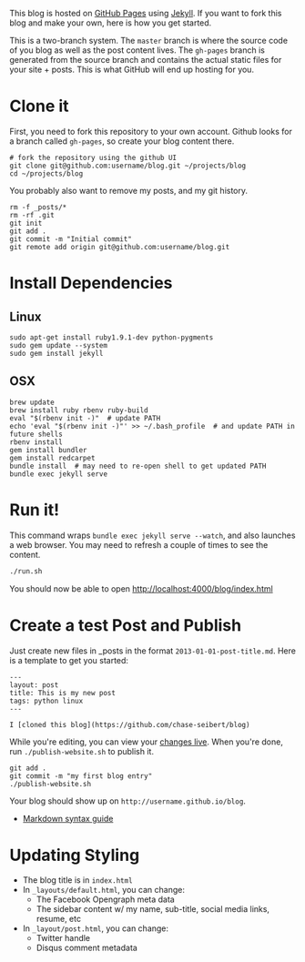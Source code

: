 This blog is hosted on [GitHub Pages](http://pages.github.com/) using [Jekyll](http://jekyllrb.com/). If you want to fork this blog and make your own, here is how you get started.

This is a two-branch system. The `master` branch is where the source code of you blog as well as the post content lives. The `gh-pages` branch is generated from the source branch and contains the actual static files for your site + posts. This is what GitHub will end up hosting for you.

# Clone it

First, you need to fork this repository to your own account. Github looks for a branch called `gh-pages`, so create your blog content there.

```
# fork the repository using the github UI
git clone git@github.com:username/blog.git ~/projects/blog
cd ~/projects/blog
```

You probably also want to remove my posts, and my git history.

```
rm -f _posts/*
rm -rf .git
git init
git add .
git commit -m "Initial commit"
git remote add origin git@github.com:username/blog.git
```

# Install Dependencies

## Linux

```
sudo apt-get install ruby1.9.1-dev python-pygments
sudo gem update --system
sudo gem install jekyll
```

## OSX

```
brew update
brew install ruby rbenv ruby-build
eval "$(rbenv init -)"  # update PATH
echo 'eval "$(rbenv init -)"' >> ~/.bash_profile  # and update PATH in future shells
rbenv install
gem install bundler
gem install redcarpet
bundle install  # may need to re-open shell to get updated PATH
bundle exec jekyll serve
```

# Run it!

This command wraps `bundle exec jekyll serve --watch`, and also launches a web browser. You may need to refresh a couple of times to see the content.

```bash
./run.sh
```

You should now be able to open [http://localhost:4000/blog/index.html](http://localhost:4000/blog/index.html)

# Create a test Post and Publish

Just create new files in _posts in the format `2013-01-01-post-title.md`. Here is a template to get you started:

```
---
layout: post
title: This is my new post
tags: python linux
---

I [cloned this blog](https://github.com/chase-seibert/blog)
```

While you're editing, you can view your [changes live](http://localhost:4000/blog/index.html). When you're done, run `./publish-website.sh` to publish it.

```
git add .
git commit -m "my first blog entry"
./publish-website.sh
```

Your blog should show up on `http://username.github.io/blog`.

* [Markdown syntax guide](http://en.wikipedia.org/wiki/Markdown#Syntax_examples)


# Updating Styling

- The blog title is in `index.html`
- In `_layouts/default.html`, you can change:
    - The Facebook Opengraph meta data
    - The sidebar content w/ my name, sub-title, social media links, resume, etc
- In `_layout/post.html`, you can change:
    - Twitter handle
    - Disqus comment metadata
